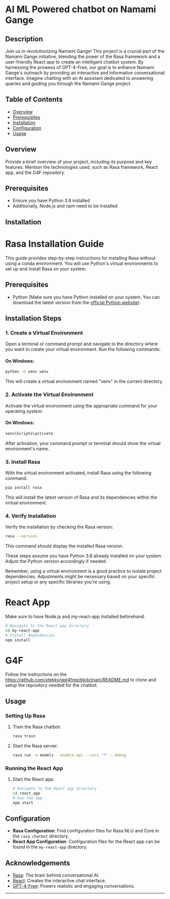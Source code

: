 # AI ML Powered chatbot on Namami Gange

## Description
Join us in revolutionizing Namami Gange! This project is a crucial part of the Namami Gange initiative, blending the power of the Rasa framework and a user-friendly React app to create an intelligent chatbot system. By harnessing the prowess of GPT-4-Free, our goal is to enhance Namami Gange's outreach by providing an interactive and informative conversational interface. Imagine chatting with an AI assistant dedicated to answering queries and guiding you through the Namami Gange project.

## Table of Contents

- [Overview](#Overview)
- [Prerequisites](#prerequisites)
- [Installation](#installation)
- [Configuration](#configuration)
- [Usage](#usage)

## Overview

Provide a brief overview of your project, including its purpose and key features. Mention the technologies used, such as Rasa framework, React app, and the G4F repository.

## Prerequisites
- Ensure you have Python 3.8 installed
- Additionally, Node.js and npm need to be installed


## Installation

# Rasa Installation Guide

This guide provides step-by-step instructions for installing Rasa without using a conda environment. You will use Python's virtual environments to set up and install Rasa on your system.

## Prerequisites

- Python (Make sure you have Python installed on your system. You can download the latest version from the [official Python website](https://www.python.org/)).

## Installation Steps

### 1. Create a Virtual Environment

Open a terminal or command prompt and navigate to the directory where you want to create your virtual environment. Run the following commands:

#### On Windows:

```bash
python -m venv venv
```

This will create a virtual environment named "venv" in the current directory.

### 2. Activate the Virtual Environment

Activate the virtual environment using the appropriate command for your operating system:

#### On Windows:

```bash
venv\Scripts\activate
```

After activation, your command prompt or terminal should show the virtual environment's name.

### 3. Install Rasa

With the virtual environment activated, install Rasa using the following command:

```bash
pip install rasa
```

This will install the latest version of Rasa and its dependencies within the virtual environment.

### 4. Verify Installation

Verify the installation by checking the Rasa version:

```bash
rasa --version
```

This command should display the installed Rasa version.




These steps assume you have Python 3.8 already installed on your system. Adjust the Python version accordingly if needed. 

Remember, using a virtual environment is a good practice to isolate project dependencies. Adjustments might be necessary based on your specific project setup or any specific libraries you're using.

# React App
Make sure to have Node.js and my-react-app installed beforehand.
```bash
# Navigate to the React app directory
cd my-react-app
# Install dependencies
npm install
```
# G4F
Follow the instructions on the https://github.com/xtekky/gpt4free/blob/main/README.md to clone and setup the repository needed for the chatbot.

## Usage
### Setting Up Rasa
1. Train the Rasa chatbot:
    ```bash
    rasa train
    ```
2. Start the Rasa server:
    ```bash
    rasa run -m models --enable-api --cors "*" --debug
    ```

### Running the React App
1. Start the React app:
    ```bash
    # Navigate to the React app directory
    cd react_app
    # Run the app
    npm start
    ```

## Configuration
- **Rasa Configuration**: Find configuration files for Rasa NLU and Core in the `rasa_chatbot` directory.
- **React App Configuration**: Configuration files for the React app can be found in the `my-react-app` directory.


## Acknowledgements
- [Rasa](https://rasa.com/): The brain behind conversational AI.
- [React](https://reactjs.org/): Creates the interactive chat interface.
- [GPT-4-Free](link-to-gpt4-repository): Powers realistic and engaging conversations.

---


